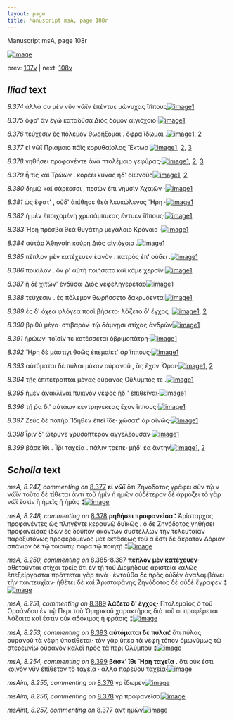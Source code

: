 ```yaml
---
layout: page
title: Manuscript msA, page 108r
---
```


Manuscript msA, page 108r

[![image](http://www.homermultitext.org/iipsrv?OBJ=IIP,1.0&FIF=/project/homer/pyramidal/deepzoom/hmt/vaimg/2017a/VA108RN_0109.tif&WID=100&CVT=JPEG)](http://www.homermultitext.org/ict2/?urn=urn:cite2:hmt:vaimg.2017a:VA108RN_0109)

prev:  [107v](../107v) | next:  [108v](../108v)

## *Iliad* text

*8.374* <a id="8.374"/> ἀλλὰ συ μὲν νῦν νῶϊν ἐπέντυε μώνυχας ἵ̈ππους[![image](http://www.homermultitext.org/iipsrv?OBJ=IIP,1.0&FIF=/project/homer/pyramidal/deepzoom/hmt/vaimg/2017a/VA108RN_0280.tif&RGN=0.1942,0.2284,0.3964,0.0285&WID=1000&CVT=JPEG)](http://www.homermultitext.org/ict2/?urn=urn:cite2:hmt:vaimg.2017a:VA108RN_0280@0.1942,0.2284,0.3964,0.0285)[1](#msA_8.1)

*8.375* <a id="8.375"/> ὄφρ' ἂν ἐγὼ καταδῦσα Διὸς δόμον αἰγιόχοιο·[![image](http://www.homermultitext.org/iipsrv?OBJ=IIP,1.0&FIF=/project/homer/pyramidal/deepzoom/hmt/vaimg/2017a/VA108RN_0280.tif&RGN=0.1932,0.2479,0.3764,0.0346&WID=1000&CVT=JPEG)](http://www.homermultitext.org/ict2/?urn=urn:cite2:hmt:vaimg.2017a:VA108RN_0280@0.1932,0.2479,0.3764,0.0346)[1](#msA_8.1)

*8.376* <a id="8.376"/> τεύχεσιν ἐς πόλεμον θωρήξομαι . ὄφρα ἴ̈δωμαι .[![image](http://www.homermultitext.org/iipsrv?OBJ=IIP,1.0&FIF=/project/homer/pyramidal/deepzoom/hmt/vaimg/2017a/VA108RN_0280.tif&RGN=0.1912,0.2697,0.4144,0.0323&WID=1000&CVT=JPEG)](http://www.homermultitext.org/ict2/?urn=urn:cite2:hmt:vaimg.2017a:VA108RN_0280@0.1912,0.2697,0.4144,0.0323)[1](#msA_8.1), [2](#msAim_8.255)

*8.377* <a id="8.377"/> εἰ νῶϊ Πριάμοιο πάϊς 					κορυθαίολος Ἕκτωρ 				[![image](http://www.homermultitext.org/iipsrv?OBJ=IIP,1.0&FIF=/project/homer/pyramidal/deepzoom/hmt/vaimg/2017a/VA108RN_0280.tif&RGN=0.1762,0.287,0.3964,0.0308&WID=1000&CVT=JPEG)](http://www.homermultitext.org/ict2/?urn=urn:cite2:hmt:vaimg.2017a:VA108RN_0280@0.1762,0.287,0.3964,0.0308)[1](#msA_8.1), [2](#msA_8.247), [3](#msAint_8.257)

*8.378* <a id="8.378"/> γηθήσει προφανέντε ἀνὰ πτολέμοιο γεφύρας·[![image](http://www.homermultitext.org/iipsrv?OBJ=IIP,1.0&FIF=/project/homer/pyramidal/deepzoom/hmt/vaimg/2017a/VA108RN_0280.tif&RGN=0.1732,0.3043,0.4244,0.0346&WID=1000&CVT=JPEG)](http://www.homermultitext.org/ict2/?urn=urn:cite2:hmt:vaimg.2017a:VA108RN_0280@0.1732,0.3043,0.4244,0.0346)[1](#msAim_8.256), [2](#msA_8.1), [3](#msA_8.248)

*8.379* <a id="8.379"/> ἦ τις καὶ Τρώων . 					κορέει κύνας ἠδ' οἰωνοὺς[![image](http://www.homermultitext.org/iipsrv?OBJ=IIP,1.0&FIF=/project/homer/pyramidal/deepzoom/hmt/vaimg/2017a/VA108RN_0280.tif&RGN=0.1882,0.3238,0.3754,0.0316&WID=1000&CVT=JPEG)](http://www.homermultitext.org/ict2/?urn=urn:cite2:hmt:vaimg.2017a:VA108RN_0280@0.1882,0.3238,0.3754,0.0316)[1](#msA_8.1), [2](#msA_8.249)

*8.380* <a id="8.380"/> δημῷ καὶ σάρκεσσι , πεσὼν ἐπι νηυσὶν Ἀχαιῶν ·[![image](http://www.homermultitext.org/iipsrv?OBJ=IIP,1.0&FIF=/project/homer/pyramidal/deepzoom/hmt/vaimg/2017a/VA108RN_0280.tif&RGN=0.1822,0.3411,0.4174,0.0398&WID=1000&CVT=JPEG)](http://www.homermultitext.org/ict2/?urn=urn:cite2:hmt:vaimg.2017a:VA108RN_0280@0.1822,0.3411,0.4174,0.0398)[1](#msA_8.1)

*8.381* <a id="8.381"/> ὡς ἔφατ' , οὐδ' ἀπίθησε θεὰ λευκώλενος Ἥρη ·[![image](http://www.homermultitext.org/iipsrv?OBJ=IIP,1.0&FIF=/project/homer/pyramidal/deepzoom/hmt/vaimg/2017a/VA108RN_0280.tif&RGN=0.1852,0.3599,0.4144,0.0383&WID=1000&CVT=JPEG)](http://www.homermultitext.org/ict2/?urn=urn:cite2:hmt:vaimg.2017a:VA108RN_0280@0.1852,0.3599,0.4144,0.0383)[1](#msA_8.1)

*8.382* <a id="8.382"/> ἡ μὲν ἐποιχομένη χρυσάμπυκας ἔντυεν ἵ̈ππους·[![image](http://www.homermultitext.org/iipsrv?OBJ=IIP,1.0&FIF=/project/homer/pyramidal/deepzoom/hmt/vaimg/2017a/VA108RN_0280.tif&RGN=0.1872,0.3817,0.4404,0.0316&WID=1000&CVT=JPEG)](http://www.homermultitext.org/ict2/?urn=urn:cite2:hmt:vaimg.2017a:VA108RN_0280@0.1872,0.3817,0.4404,0.0316)[1](#msA_8.1)

*8.383* <a id="8.383"/> Ήρη πρέσβα θεὰ θυγάτηρ 					μεγάλοιο Κρόνοιο ·[![image](http://www.homermultitext.org/iipsrv?OBJ=IIP,1.0&FIF=/project/homer/pyramidal/deepzoom/hmt/vaimg/2017a/VA108RN_0280.tif&RGN=0.1832,0.3997,0.3984,0.0338&WID=1000&CVT=JPEG)](http://www.homermultitext.org/ict2/?urn=urn:cite2:hmt:vaimg.2017a:VA108RN_0280@0.1832,0.3997,0.3984,0.0338)[1](#msA_8.1)

*8.384* <a id="8.384"/> αὐτὰρ Ἀθηναίη κούρη 						 Διὸς αἰγιόχοιο .[![image](http://www.homermultitext.org/iipsrv?OBJ=IIP,1.0&FIF=/project/homer/pyramidal/deepzoom/hmt/vaimg/2017a/VA108RN_0280.tif&RGN=0.1832,0.4207,0.3403,0.0346&WID=1000&CVT=JPEG)](http://www.homermultitext.org/ict2/?urn=urn:cite2:hmt:vaimg.2017a:VA108RN_0280@0.1832,0.4207,0.3403,0.0346)[1](#msA_8.1)

*8.385* <a id="8.385"/> πέπλον μὲν κατέχευεν ἑανὸν . πατρὸς ἐπ' ούδει .[![image](http://www.homermultitext.org/iipsrv?OBJ=IIP,1.0&FIF=/project/homer/pyramidal/deepzoom/hmt/vaimg/2017a/VA108RN_0280.tif&RGN=0.1622,0.438,0.4525,0.0391&WID=1000&CVT=JPEG)](http://www.homermultitext.org/ict2/?urn=urn:cite2:hmt:vaimg.2017a:VA108RN_0280@0.1622,0.438,0.4525,0.0391)[1](#msA_8.1)

*8.386* <a id="8.386"/> ποικίλον . ὅν ῥ' αὐτὴ ποιήσατο καὶ κάμε χερσὶν·[![image](http://www.homermultitext.org/iipsrv?OBJ=IIP,1.0&FIF=/project/homer/pyramidal/deepzoom/hmt/vaimg/2017a/VA108RN_0280.tif&RGN=0.1592,0.4591,0.4434,0.0353&WID=1000&CVT=JPEG)](http://www.homermultitext.org/ict2/?urn=urn:cite2:hmt:vaimg.2017a:VA108RN_0280@0.1592,0.4591,0.4434,0.0353)[1](#msA_8.1)

*8.387* <a id="8.387"/> ἡ δὲ χιτῶν' ἐνδῦσα· Διὸς 					νεφεληγερέταο[![image](http://www.homermultitext.org/iipsrv?OBJ=IIP,1.0&FIF=/project/homer/pyramidal/deepzoom/hmt/vaimg/2017a/VA108RN_0280.tif&RGN=0.1562,0.4771,0.4084,0.0331&WID=1000&CVT=JPEG)](http://www.homermultitext.org/ict2/?urn=urn:cite2:hmt:vaimg.2017a:VA108RN_0280@0.1562,0.4771,0.4084,0.0331)[1](#msA_8.1)

*8.388* <a id="8.388"/> τεύχεσιν . ἐς πόλεμον θωρήσσετο δακρυόεντα·[![image](http://www.homermultitext.org/iipsrv?OBJ=IIP,1.0&FIF=/project/homer/pyramidal/deepzoom/hmt/vaimg/2017a/VA108RN_0280.tif&RGN=0.1752,0.4966,0.4084,0.0331&WID=1000&CVT=JPEG)](http://www.homermultitext.org/ict2/?urn=urn:cite2:hmt:vaimg.2017a:VA108RN_0280@0.1752,0.4966,0.4084,0.0331)[1](#msA_8.1)

*8.389* <a id="8.389"/> ἐς δ' όχεα φλόγεα ποσὶ βήσετο· λάζετο δ' ἔγχος .[![image](http://www.homermultitext.org/iipsrv?OBJ=IIP,1.0&FIF=/project/homer/pyramidal/deepzoom/hmt/vaimg/2017a/VA108RN_0280.tif&RGN=0.1802,0.5139,0.4094,0.0398&WID=1000&CVT=JPEG)](http://www.homermultitext.org/ict2/?urn=urn:cite2:hmt:vaimg.2017a:VA108RN_0280@0.1802,0.5139,0.4094,0.0398)[1](#msA_8.251), [2](#msA_8.1)

*8.390* <a id="8.390"/> βριθὺ μέγα· στιβαρόν· τῷ δάμνῃσι στίχας ἀνδρῶν[![image](http://www.homermultitext.org/iipsrv?OBJ=IIP,1.0&FIF=/project/homer/pyramidal/deepzoom/hmt/vaimg/2017a/VA108RN_0280.tif&RGN=0.1532,0.5342,0.4635,0.0383&WID=1000&CVT=JPEG)](http://www.homermultitext.org/ict2/?urn=urn:cite2:hmt:vaimg.2017a:VA108RN_0280@0.1532,0.5342,0.4635,0.0383)[1](#msA_8.1)

*8.391* <a id="8.391"/> ἡρώων· τοῖσίν τε κοτέσσεται ὀβριμοπάτρη·[![image](http://www.homermultitext.org/iipsrv?OBJ=IIP,1.0&FIF=/project/homer/pyramidal/deepzoom/hmt/vaimg/2017a/VA108RN_0280.tif&RGN=0.1542,0.5545,0.4044,0.0301&WID=1000&CVT=JPEG)](http://www.homermultitext.org/ict2/?urn=urn:cite2:hmt:vaimg.2017a:VA108RN_0280@0.1542,0.5545,0.4044,0.0301)[1](#msA_8.1)

*8.392* <a id="8.392"/> Ἥρη δὲ μάστιγι θοῶς 					ἐπεμαίετ' ὰρ ἵππους·[![image](http://www.homermultitext.org/iipsrv?OBJ=IIP,1.0&FIF=/project/homer/pyramidal/deepzoom/hmt/vaimg/2017a/VA108RN_0280.tif&RGN=0.1782,0.5725,0.3884,0.0338&WID=1000&CVT=JPEG)](http://www.homermultitext.org/ict2/?urn=urn:cite2:hmt:vaimg.2017a:VA108RN_0280@0.1782,0.5725,0.3884,0.0338)[1](#msA_8.1)

*8.393* <a id="8.393"/> αὐτόμαται δὲ πύλαι μύκον οὐρανοῦ , ἃς ἔχον Ὧραι·[![image](http://www.homermultitext.org/iipsrv?OBJ=IIP,1.0&FIF=/project/homer/pyramidal/deepzoom/hmt/vaimg/2017a/VA108RN_0280.tif&RGN=0.1622,0.5928,0.4484,0.0331&WID=1000&CVT=JPEG)](http://www.homermultitext.org/ict2/?urn=urn:cite2:hmt:vaimg.2017a:VA108RN_0280@0.1622,0.5928,0.4484,0.0331)[1](#msA_8.1), [2](#msA_8.253)

*8.394* <a id="8.394"/> τῇς ἐπιτέτραπται μέγας οὐρανος Οὔλυμπός τε .[![image](http://www.homermultitext.org/iipsrv?OBJ=IIP,1.0&FIF=/project/homer/pyramidal/deepzoom/hmt/vaimg/2017a/VA108RN_0280.tif&RGN=0.1752,0.6123,0.4264,0.0308&WID=1000&CVT=JPEG)](http://www.homermultitext.org/ict2/?urn=urn:cite2:hmt:vaimg.2017a:VA108RN_0280@0.1752,0.6123,0.4264,0.0308)[1](#msA_8.1)

*8.395* <a id="8.395"/> ἠμὲν ἀνακλῖναι πυκινὸν νέφος ἠδ`' ἐπιθεῖναι·[![image](http://www.homermultitext.org/iipsrv?OBJ=IIP,1.0&FIF=/project/homer/pyramidal/deepzoom/hmt/vaimg/2017a/VA108RN_0280.tif&RGN=0.1792,0.6319,0.4264,0.0308&WID=1000&CVT=JPEG)](http://www.homermultitext.org/ict2/?urn=urn:cite2:hmt:vaimg.2017a:VA108RN_0280@0.1792,0.6319,0.4264,0.0308)[1](#msA_8.1)

*8.396* <a id="8.396"/> τῇ ῥα δι' αὐτάων κεντρηνεκέας ἔχον ἵππους·[![image](http://www.homermultitext.org/iipsrv?OBJ=IIP,1.0&FIF=/project/homer/pyramidal/deepzoom/hmt/vaimg/2017a/VA108RN_0280.tif&RGN=0.1742,0.6506,0.4264,0.0308&WID=1000&CVT=JPEG)](http://www.homermultitext.org/ict2/?urn=urn:cite2:hmt:vaimg.2017a:VA108RN_0280@0.1742,0.6506,0.4264,0.0308)[1](#msA_8.1)

*8.397* <a id="8.397"/> Ζεὺς δὲ πατὴρ Ἴ̈δηθεν ἐπεὶ ἴ̈δε· χώσατ' ὰρ 					αἰνῶς·[![image](http://www.homermultitext.org/iipsrv?OBJ=IIP,1.0&FIF=/project/homer/pyramidal/deepzoom/hmt/vaimg/2017a/VA108RN_0280.tif&RGN=0.1752,0.6687,0.4414,0.0368&WID=1000&CVT=JPEG)](http://www.homermultitext.org/ict2/?urn=urn:cite2:hmt:vaimg.2017a:VA108RN_0280@0.1752,0.6687,0.4414,0.0368)[1](#msA_8.1)

*8.398* <a id="8.398"/> ῗριν δ' ὤτρυνε 					χρυσόπτερον ἀγγελέουσαν·[![image](http://www.homermultitext.org/iipsrv?OBJ=IIP,1.0&FIF=/project/homer/pyramidal/deepzoom/hmt/vaimg/2017a/VA108RN_0280.tif&RGN=0.1722,0.689,0.3754,0.0338&WID=1000&CVT=JPEG)](http://www.homermultitext.org/ict2/?urn=urn:cite2:hmt:vaimg.2017a:VA108RN_0280@0.1722,0.689,0.3754,0.0338)[1](#msA_8.1)

*8.399* <a id="8.399"/> βάσκ ἴ̈θι . Ἶ̈ρι 					ταχεῖα . πάλιν τρέπε· μὴδ' έα ἄντην[![image](http://www.homermultitext.org/iipsrv?OBJ=IIP,1.0&FIF=/project/homer/pyramidal/deepzoom/hmt/vaimg/2017a/VA108RN_0280.tif&RGN=0.1632,0.7062,0.4454,0.0353&WID=1000&CVT=JPEG)](http://www.homermultitext.org/ict2/?urn=urn:cite2:hmt:vaimg.2017a:VA108RN_0280@0.1632,0.7062,0.4454,0.0353)[1](#msA_8.254), [2](#msA_8.1)

## *Scholia* text

*msA, 8.247, commenting on* [8.377](#8.377)  <a id="msA_8.247"/> **εἰ νῶϊ** ὅτι Ζηνόδοτος γράφει σὺν τῷ ν νῶϊν τοῦτο δὲ τίθεται ἀντι τοῦ ἡμῖν ἡ ἡμῶν οὐδέτερον δὲ ἁρμόζει τὸ γὰρ νῶϊ ἐστὶν ἢ ἡμεῖς ἢ ἡμᾶς ⁑[![image](http://www.homermultitext.org/iipsrv?OBJ=IIP,1.0&FIF=/project/homer/pyramidal/deepzoom/hmt/vaimg/2017a/VA108RN_0280.tif&RGN=0.1943,0.1129,0.6364,0.0437&WID=1000&CVT=JPEG)](http://www.homermultitext.org/ict2/?urn=urn:cite2:hmt:vaimg.2017a:VA108RN_0280@0.1943,0.1129,0.6364,0.0437)

*msA, 8.248, commenting on* [8.378](#8.378)  <a id="msA_8.248"/> **ρηθήσει προφανεὶσα ⁚** Ἀρίσταρχος προφανέντες ὡς πληγέντε κεραυνῷ δυϊκῶς . ὁ δε Ζηνόδοτος γηθήσει προφανείσας ἰδὼν ἐς δοῦπον ἀκόντων συστέλλων τὴν τελευταίαν παροξυτόνως προφερόμενος μετ εκτάσεως τοῦ α ἔστι δὲ ἄκρατον Δόριον σπάνιον δὲ τῷ τοιούτῳ παρα τῷ ποιητῇ ⁑[![image](http://www.homermultitext.org/iipsrv?OBJ=IIP,1.0&FIF=/project/homer/pyramidal/deepzoom/hmt/vaimg/2017a/VA108RN_0280.tif&RGN=0.2002,0.1367,0.6342,0.0619&WID=1000&CVT=JPEG)](http://www.homermultitext.org/ict2/?urn=urn:cite2:hmt:vaimg.2017a:VA108RN_0280@0.2002,0.1367,0.6342,0.0619)

*msA, 8.250, commenting on* [8.385-8.387](#8.385-8.387)  <a id="msA_8.250"/> **πέπλον μὲν κατέχευεν·** αθετοῦνται στίχοι τρεῖς ὅτι ἐν τῇ τοῦ Διομήδους ἀριστεία καλῶς ἐπεξείργασται πράττεται γὰρ τινὰ · ἐνταῦθα δὲ πρὸς οὐδὲν ἀναλαμβάνει τὴν παντευχίαν· ἠθέτει δὲ καὶ Ἀριστοφάνης Ζηνόδοτος δὲ οὐδὲ ἔγραφεν ⁑[![image](http://www.homermultitext.org/iipsrv?OBJ=IIP,1.0&FIF=/project/homer/pyramidal/deepzoom/hmt/vaimg/2017a/VA108RN_0280.tif&RGN=0.6146,0.4485,0.2223,0.1109&WID=1000&CVT=JPEG)](http://www.homermultitext.org/ict2/?urn=urn:cite2:hmt:vaimg.2017a:VA108RN_0280@0.6146,0.4485,0.2223,0.1109)

*msA, 8.251, commenting on* [8.389](#8.389)  <a id="msA_8.251"/> **λάζετο δ' ἔγχος·** Πτολεμαῖος ὁ τοῦ Οροάνδου ἐν τῷ Περι τοῦ Ὁμηρικοῦ χαρακτῆρος διὰ τοῦ οι προφέρεται λάζοιτο καὶ ἐστιν οὐκ αδόκιμος ἡ φράσις ⁑[![image](http://www.homermultitext.org/iipsrv?OBJ=IIP,1.0&FIF=/project/homer/pyramidal/deepzoom/hmt/vaimg/2017a/VA108RN_0280.tif&RGN=0.6096,0.5519,0.2358,0.084&WID=1000&CVT=JPEG)](http://www.homermultitext.org/ict2/?urn=urn:cite2:hmt:vaimg.2017a:VA108RN_0280@0.6096,0.5519,0.2358,0.084)

*msA, 8.253, commenting on* [8.393](#8.393)  <a id="msA_8.253"/> **αὐτόμαται δὲ πύλαι⁚** ὅτι πύλας οὐρανοῦ τὰ νέφη ὑποτίθεται· τὸν γὰρ ὑπερ τὰ νέφη τόπον ὁμωνύμως τῷ στερεμνίω οὐρανὸν καλεῖ πρὸς τὰ περι Ολύμπου ⁑[![image](http://www.homermultitext.org/iipsrv?OBJ=IIP,1.0&FIF=/project/homer/pyramidal/deepzoom/hmt/vaimg/2017a/VA108RN_0280.tif&RGN=0.6126,0.6661,0.2311,0.0812&WID=1000&CVT=JPEG)](http://www.homermultitext.org/ict2/?urn=urn:cite2:hmt:vaimg.2017a:VA108RN_0280@0.6126,0.6661,0.2311,0.0812)

*msA, 8.254, commenting on* [8.399](#8.399)  <a id="msA_8.254"/> **βάσκ' ἴ̈θι Ἥρη ταχεῖα .** ὅτι οὐκ έστι κοινὸν νῦν ἐπίθετον τὸ ταχεῖα · ἀλλα πορεύου ταχεῖα·[![image](http://www.homermultitext.org/iipsrv?OBJ=IIP,1.0&FIF=/project/homer/pyramidal/deepzoom/hmt/vaimg/2017a/VA108RN_0280.tif&RGN=0.1752,0.7378,0.5586,0.0398&WID=1000&CVT=JPEG)](http://www.homermultitext.org/ict2/?urn=urn:cite2:hmt:vaimg.2017a:VA108RN_0280@0.1752,0.7378,0.5586,0.0398)

*msAim, 8.255, commenting on* [8.376](#8.376)  <a id="msAim_8.255"/> γρ ΐδωμεν[![image](http://www.homermultitext.org/iipsrv?OBJ=IIP,1.0&FIF=/project/homer/pyramidal/deepzoom/hmt/vaimg/2017a/VA108RN_0280.tif&RGN=0.6006,0.275,0.047,0.0195&WID=1000&CVT=JPEG)](http://www.homermultitext.org/ict2/?urn=urn:cite2:hmt:vaimg.2017a:VA108RN_0280@0.6006,0.275,0.047,0.0195)

*msAim, 8.256, commenting on* [8.378](#8.378)  <a id="msAim_8.256"/> γρ προφανεῖσα[![image](http://www.homermultitext.org/iipsrv?OBJ=IIP,1.0&FIF=/project/homer/pyramidal/deepzoom/hmt/vaimg/2017a/VA108RN_0280.tif&RGN=0.5876,0.3103,0.0601,0.0233&WID=1000&CVT=JPEG)](http://www.homermultitext.org/ict2/?urn=urn:cite2:hmt:vaimg.2017a:VA108RN_0280@0.5876,0.3103,0.0601,0.0233)

*msAint, 8.257, commenting on* [8.377](#8.377)  <a id="msAint_8.257"/> αντ ἡμῶν[![image](http://www.homermultitext.org/iipsrv?OBJ=IIP,1.0&FIF=/project/homer/pyramidal/deepzoom/hmt/vaimg/2017a/VA108RN_0280.tif&RGN=0.1311,0.2915,0.042,0.0165&WID=1000&CVT=JPEG)](http://www.homermultitext.org/ict2/?urn=urn:cite2:hmt:vaimg.2017a:VA108RN_0280@0.1311,0.2915,0.042,0.0165)